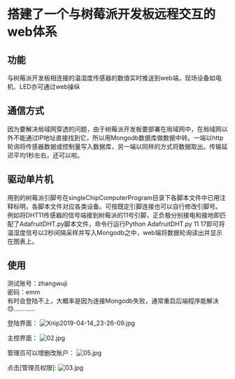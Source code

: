 # 搭建了一个与树莓派开发板远程交互的web体系
## 功能
与树莓派开发板相连接的温湿度传感器的数值实时推送到web端，现场设备如电机、LED亦可通过web操纵
## 通信方式
因为要解决局域网穿透的问题，由于树莓派开发板要部署在局域网中，在局域网以外不能通过IP地址直接找到它，所以用Mongodb数据库做数据中转。一端以http轮询将传感器数据或控制量写入数据库，另一端以同样的方式将数据取出。传输延迟平均1秒左右，还可以啦。
## 驱动单片机
用到的树莓派引脚号在singleChipComputerProgram目录下各脚本文件中已用注释标明，各脚本文件对应各类设备。可按既定引脚连接也可以自行修改引脚号。
例如将DHT11传感器的信号端接到树莓派的11号引脚，正负极分别接电和接地即匹配了AdafruitDHT.py脚本文件，命令行运行Python AdafruitDHT.py 11 17即可将温湿度信号以2秒间隔采样并写入Mongodb之中，web端将数据轮询读出并显示在图表上。
## 使用
测试账号：zhangwuji   
密码：emm   
有时会登陆不上，大概率是因为连接Mongodb失败，通常重启后端程序能解决😓…………

登陆界面：
![Xnip2019-04-14_23-26-09.jpg](https://i.loli.net/2019/05/04/5ccd94418be6c.jpg)


主控界面：
![02.jpg](https://i.loli.net/2019/05/04/5ccd944194d22.jpg)


管理员可以增删改账户：
![05.jpg](https://i.loli.net/2019/05/04/5ccd944197143.jpg)


点击[管理员权限]:
![03.jpg](https://i.loli.net/2019/05/04/5ccd944169b79.jpg)
